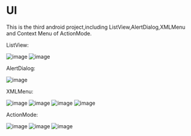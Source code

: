 # UI
This is the third android project,including ListView,AlertDialog,XMLMenu and Context Menu of ActionMode.

ListView:

![image](https://github.com/lljjy/UI/blob/master/pictures/11.png)
![image](https://github.com/lljjy/UI/blob/master/pictures/12.png)

AlertDialog:

![image](https://github.com/lljjy/UI/blob/master/pictures/21.png)

XMLMenu:

![image](https://github.com/lljjy/UI/blob/master/pictures/31.png)
![image](https://github.com/lljjy/UI/blob/master/pictures/32.png)
![image](https://github.com/lljjy/UI/blob/master/pictures/33.png)
![image](https://github.com/lljjy/UI/blob/master/pictures/34.png)

ActionMode:

![image](https://github.com/lljjy/UI/blob/master/pictures/41.png)
![image](https://github.com/lljjy/UI/blob/master/pictures/42.png)
![image](https://github.com/lljjy/UI/blob/master/pictures/43.png)
